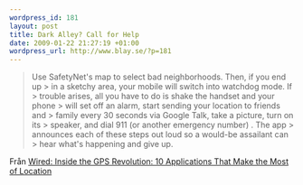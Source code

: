 ```yaml
--- 
wordpress_id: 181 
layout: post
title: Dark Alley? Call for Help 
date: 2009-01-22 21:27:19 +01:00 
wordpress_url: http://www.blay.se/?p=181
---
```


> Use SafetyNet's map to select bad neighborhoods. Then, if you end up > in a sketchy area, your mobile will switch into watchdog mode. If > trouble arises, all you have to do is shake the handset and your phone > will set off an alarm, start sending your location to friends and > family every 30 seconds via Google Talk, take a picture, turn on its > speaker, and dial 911 (or another emergency number) . The app > announces each of these steps out loud so a would-be assailant can > hear what's happening and give up.

Från [Wired: Inside the GPS Revolution: 10 Applications That Make the Most of Location](http://www.wired.com/gadgets/wireless/magazine/17-02/lp_10coolapps?currentPage=9) 